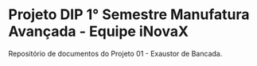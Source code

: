 # Projeto DIP 1° Semestre Manufatura Avançada - Equipe iNovaX
Repositório de documentos do Projeto 01 - Exaustor de Bancada. 
